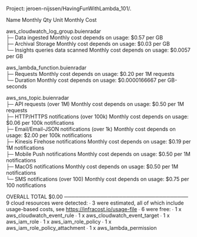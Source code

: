 Project: jeroen-nijssen/HavingFunWithLambda_101/.

 Name                                                 Monthly Qty  Unit                        Monthly Cost 
                                                                                                            
 aws_cloudwatch_log_group.buienradar                                                                        
 ├─ Data ingested                             Monthly cost depends on usage: $0.57 per GB                   
 ├─ Archival Storage                          Monthly cost depends on usage: $0.03 per GB                   
 └─ Insights queries data scanned             Monthly cost depends on usage: $0.0057 per GB                 
                                                                                                            
 aws_lambda_function.buienradar                                                                             
 ├─ Requests                                  Monthly cost depends on usage: $0.20 per 1M requests          
 └─ Duration                                  Monthly cost depends on usage: $0.0000166667 per GB-seconds   
                                                                                                            
 aws_sns_topic.buienradar                                                                                   
 ├─ API requests (over 1M)                    Monthly cost depends on usage: $0.50 per 1M requests          
 ├─ HTTP/HTTPS notifications (over 100k)      Monthly cost depends on usage: $0.06 per 100k notifications   
 ├─ Email/Email-JSON notifications (over 1k)  Monthly cost depends on usage: $2.00 per 100k notifications   
 ├─ Kinesis Firehose notifications            Monthly cost depends on usage: $0.19 per 1M notifications     
 ├─ Mobile Push notifications                 Monthly cost depends on usage: $0.50 per 1M notifications     
 ├─ MacOS notifications                       Monthly cost depends on usage: $0.50 per 1M notifications     
 └─ SMS notifications (over 100)              Monthly cost depends on usage: $0.75 per 100 notifications    
                                                                                                            
 OVERALL TOTAL                                                                                        $0.00 
──────────────────────────────────
9 cloud resources were detected:
∙ 3 were estimated, all of which include usage-based costs, see https://infracost.io/usage-file
∙ 6 were free:
  ∙ 1 x aws_cloudwatch_event_rule
  ∙ 1 x aws_cloudwatch_event_target
  ∙ 1 x aws_iam_role
  ∙ 1 x aws_iam_role_policy
  ∙ 1 x aws_iam_role_policy_attachment
  ∙ 1 x aws_lambda_permission